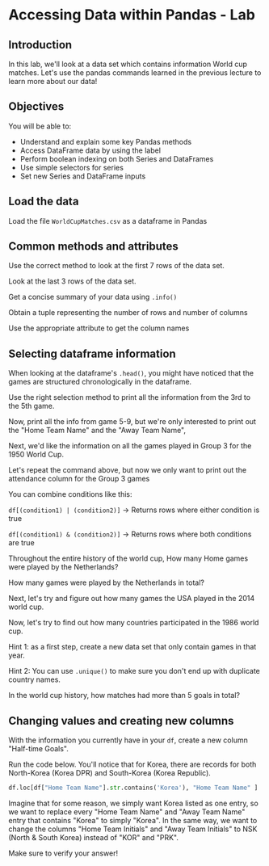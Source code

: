 
# Accessing Data within Pandas - Lab

## Introduction

In this lab, we'll look at a data set which contains information World cup matches. Let's use the pandas commands learned in the previous lecture to learn more about our data!

## Objectives
You will be able to:
* Understand and explain some key Pandas methods
* Access DataFrame data by using the label
* Perform boolean indexing on both Series and DataFrames
* Use simple selectors for series
* Set new Series and DataFrame inputs

## Load the data

Load the file `WorldCupMatches.csv` as a dataframe in Pandas

## Common methods and attributes

Use the correct method to look at the first 7 rows of the data set.

Look at the last 3 rows of the data set.

Get a concise summary of your data using `.info()`

Obtain a tuple representing the number of rows and number of columns

Use the appropriate attribute to get the column names

## Selecting dataframe information

When looking at the dataframe's `.head()`, you might have noticed that the games are structured chronologically in the dataframe.

Use the right selection method to print all the information from the 3rd to the 5th game.

Now, print all the info from game 5-9, but we're only interested to print out the "Home Team Name" and the "Away Team Name", 

Next, we'd like the information on all the games played in Group 3 for the 1950 World Cup.

Let's repeat the command above, but now we only want to print out the attendance column for the Group 3 games

You can combine conditions like this:

`df[(condition1) | (condition2)]`  -> Returns rows where either condition is true

`df[(condition1) & (condition2)]`  -> Returns rows where both conditions are true

Throughout the entire history of the world cup, How many Home games were played by the Netherlands?

How many games were played by the Netherlands in total?

Next, let's try and figure out how many games the USA played in the 2014 world cup. 

Now, let's try to find out how many countries participated in the 1986 world cup.

Hint 1: as a first step, create a new data set that only contain games in that year.

Hint 2: You can use `.unique()` to make sure you don't end up with duplicate country names.

In the world cup history, how matches had more than 5 goals in total?

## Changing values and creating new columns

With the information you currently have in your `df`, create a new column "Half-time Goals".

Run the code below. You'll notice that for Korea, there are records for both North-Korea (Korea DPR) and South-Korea (Korea Republic). 


```python
df.loc[df["Home Team Name"].str.contains('Korea'), "Home Team Name" ]
```

Imagine that for some reason, we simply want Korea listed as one entry, so we want to replace every "Home Team Name" and "Away Team Name" entry that contains "Korea" to simply "Korea". In the same way, we want to change the columns "Home Team Initials" and "Away Team Initials" to NSK (North & South Korea) instead of "KOR" and "PRK". 

Make sure to verify your answer!
